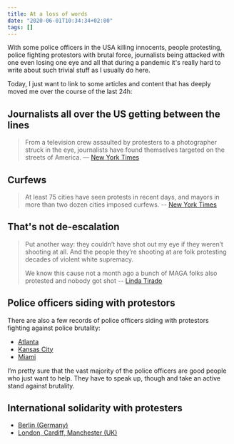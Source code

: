 ```yaml
---
title: At a loss of words
date: "2020-06-01T10:34:34+02:00"
tags: []
---
```


With some police officers in the USA killing innocents, people protesting, police fighting protestors with brutal force, journalists being attacked with one even losing one eye and all that during a pandemic it's really hard to write about such trivial stuff as I usually do here.

Today, I just want to link to some articles and content that has deeply moved me over the course of the last 24h:

## Journalists all over the US getting between the lines

> From a television crew assaulted by protesters to a photographer struck in the eye, journalists have found themselves targeted on the streets of America.
> — [New York Times](https://www.nytimes.com/2020/05/30/us/minneapolis-protests-press.html?referringSource=articleShare)

## Curfews

>  At least 75 cities have seen protests in recent days, and mayors in more than two dozen cities imposed curfews.
> -- [New York Times](https://www.nytimes.com/2020/05/31/us/minneapolis-floyd-protests.html?referringSource=articleShare)

## That's not de-escalation 

> Put another way: they couldn’t have shot out my eye if they weren’t shooting at all. And the people they’re shooting at are folk protesting decades of violent white supremacy.
> 
> We know this cause not a month ago a bunch of MAGA folks also protested and nobody got shot
> -- [Linda Tirado](https://twitter.com/KillerMartinis/status/1267090444820688902)

## Police officers siding with protestors

There are also a few records of police officers siding with protestors fighting against police brutality:

- [Atlanta](https://twitter.com/RexChapman/status/1266581004363476992)
- [Kansas City](https://twitter.com/dyllyp/status/1266869485337624576)
- [Miami](https://twitter.com/tomakeupwityou/status/1266920442671124480)

I’m pretty sure that the vast majority of the police officers are good people who just want to help. They have to speak up, though and take an active stand against brutality.

## International solidarity with protesters 

- [Berlin (Germany)](https://twitter.com/CarlNasman/status/1266763136100708353)
- [London, Cardiff, Manchester (UK)](https://www.theguardian.com/us-news/2020/may/31/crowds-gather-in-britain-to-support-us-george-floyd-protests)